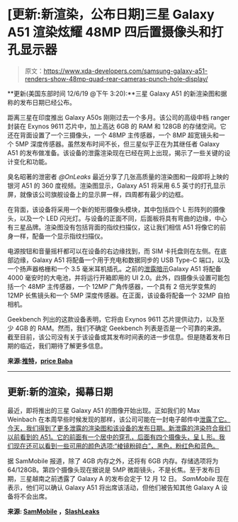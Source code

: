 # [更新:新渲染，公布日期]三星 Galaxy A51 渲染炫耀 48MP 四后置摄像头和打孔显示器

> 原文：<https://www.xda-developers.com/samsung-galaxy-a51-renders-show-48mp-quad-rear-cameras-punch-hole-display/>

**更新(美国东部时间 12/6/19 @下午 3:20):**三星 Galaxy A51 的新渲染图和据称的发布日期已经公布。

距离三星在印度推出 Galaxy A50s 刚刚过去一个多月。该公司的高级中档 ranger 封装在 Exynos 9611 芯片中，加上高达 6GB 的 RAM 和 128GB 的存储空间。它还在背面设置了一个三摄像头，一个 48MP 主传感器，一个 8MP 超宽镜头和一个 5MP 深度传感器。虽然发布时间不长，但三星似乎正在为其继任者 Galaxy A51 的发布做准备。该设备的泄露渲染现在已经在网上出现，揭示了一些关键的设计变化和功能。

臭名昭著的泄密者 *@OnLeaks* 最近分享了几张高质量的渲染图和一段即将上映的银河 A51 的 360 度视频。渲染图显示，Galaxy A51 将采用 6.5 英寸的打孔显示屏，就像该公司旗舰设备上的显示屏一样，四周都有最少的边框。

在背面，该设备将采用一个新的矩形摄像头模块，其中包括四个 L 形阵列的摄像头，以及一个 LED 闪光灯。与设备的正面不同，后面板将具有弯曲的边缘，中心有三星品牌。渲染图没有包括背面的指纹扫描仪，这让我们相信 A51 将像它的前身一样，配备一个显示指纹扫描仪。

电源按钮和音量摇杆都可以在设备的右边缘找到，而 SIM 卡托盘则在左侧。在底部边缘，Galaxy A51 将配备一个用于充电和数据同步的 USB Type-C 端口，以及一个扬声器格栅和一个 3.5 毫米耳机插孔。之前的[泄露暗示](https://twitter.com/ishanagarwal24/status/1191397503821742086)Galaxy A51 将配备 4000 毫安时的大电池，并将运行开箱即用的 UI 2.0。此外，四摄像头设置可能包括一个 48MP 主传感器，一个 12MP 广角传感器，一个具有 2 倍光学变焦的 12MP 长焦镜头和一个 5MP 深度传感器。在正面，该设备将配备一个 32MP 自拍相机。

Geekbench 列出的这款设备表明，它将由 Exynos 9611 芯片提供动力，以及至少 4GB 的 RAM。然而，我们不确定 Geekbench 列表是否是一个可靠的来源。截至目前，该公司没有关于该设备或其发布时间表的进一步信息。但是随着发布日期的临近，我们期待了解更多信息。

**来源:[推特](https://twitter.com/OnLeaks/status/1194147185555845120)，[price Baba](https://pricebaba.com/blog/samsung-galaxy-a51-renders-images-punch-hole-display-quad-cameras-exclusive)**

* * *

## 更新:新的渲染，揭幕日期

最近，即将推出的三星 Galaxy A51 的图像开始出现。正如我们的 Max Weinbach 在本周早些时候发现的那样，该公司可能在一封电子邮件中[泄露了它。今天，我们得到了更多泄露的渲染图和该设备的发布日期。新泄露的渲染符合我们以前看到的 A51。它的前面有一个居中的穿孔，后面有四个摄像头，呈 L 形。我们现在还可以看到一些可用的颜色选项:“棱镜粉碎白”，黑色，粉红色和蓝色。](https://twitter.com/MaxWinebach/status/1201897951741636608)

据 SamMobile 报道，除了 4GB 内存之外，还将有 6GB 内存。存储选项将为 64/128GB。第四个摄像头现在据说是 5MP 微距镜头，不是长焦。至于发布日期，三星越南之前透露了 Galaxy A 的发布会定于 12 月 12 日。 *SamMobile* 现在表示，他们可以确认 Galaxy A51 将出席该活动，但他们被告知其他 Galaxy A 设备将不会出席。

**来源: [SamMobile](https://www.sammobile.com/news/exclusive-galaxy-a51-coming-december-12/) ，[SlashLeaks](http://www.slashleaks.com/l/galaxy-a51-product-video-including-specs)**